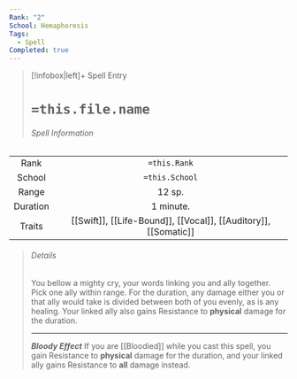 ```yaml
---
Rank: "2"
School: Hemaphoresis
Tags:
  - Spell
Completed: true
---
```

> [!infobox|left]+ Spell Entry
> # `=this.file.name`
> ###### Spell Information
|          |                           |
|:--------:|:-------------------------:|
|   Rank   |       `=this.Rank`        |
|  School  |      `=this.School`       |
|  Range   |          12 sp.           |
| Duration |         1 minute.         |
|  Traits  | [[Swift]], [[Life-Bound]], [[Vocal]], [[Auditory]], [[Somatic]] |
> ###### *Details*
> You bellow a mighty cry, your words linking you and ally together. Pick one ally within range. For the duration, any damage either you or that ally would take is divided between both of you evenly, as is any healing. Your linked ally also gains Resistance to **physical** damage for the duration. 
> - - -
> ***Bloody Effect***
> If you are [[Bloodied]] while you cast this spell, you gain Resistance to **physical** damage for the duration, and your linked ally gains Resistance to **all** damage instead.
